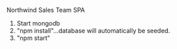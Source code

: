 Northwind Sales Team SPA

1. Start mongodb
2. "npm install"...database will automatically be seeded.
3. "npm start"
